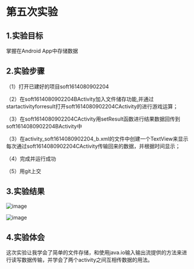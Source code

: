 # 第五次实验

## 1.实验目标
掌握在Android App中存储数据

## 2.实验步骤
（1）打开已建好的项目soft1614080902204

（2）在soft1614080902204BActivity加入文件储存功能,并通过startactivityforresult打开soft1614080902204CActivity的进行游戏运算；

（3）在soft1614080902204CActivity用setResult函数进行结果数据回传到soft1614080902204BActivity中

（3）在activity_soft1614080902204_b.xml的文件中创建一个TextView来显示每次通过soft1614080902204CActivity传输回来的数据，并根据时间显示；

（4）完成并运行成功

（5）用git上交

## 3.实验结果
![image](https://github.com/liaohuajjj/android-labs-2018/blob/master/soft1614080902204/sy5/tupian5.1.png)

![image](https://github.com/liaohuajjj/android-labs-2018/blob/master/soft1614080902204/sy5/tupian5.2.png)

## 4.实验体会
这次实验让我学会了简单的文件存储，和使用java.io输入输出流提供的方法来进行读写数据传输，并学会了两个activity之间互相传数据的用法。
